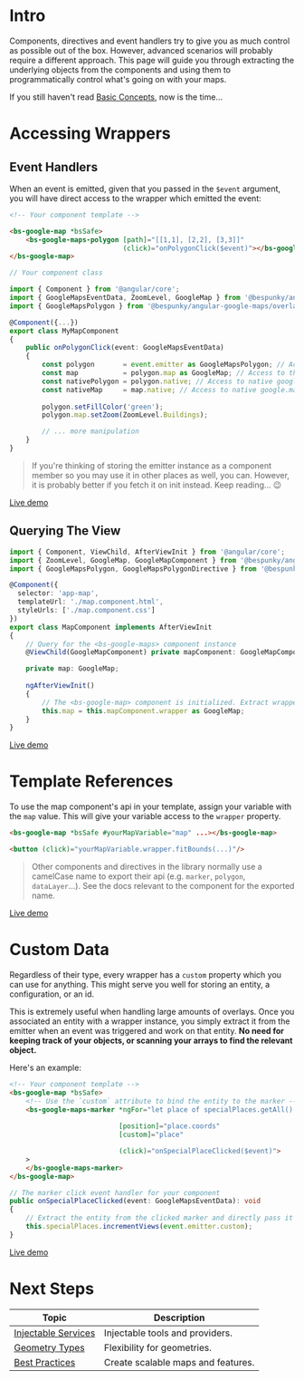 # Intro
Components, directives and event handlers try to give you as much control as possible out of the box. However, advanced scenarios will probably require a different approach. This page will guide you through extracting the underlying objects from the components and using them to programmatically control what's going on with your maps.

If you still haven't read [Basic Concepts](/docs/additional-documentation/basic-concepts.html), now is the time...

# Accessing Wrappers

## Event Handlers
When an event is emitted, given that you passed in the `$event` argument, you will have direct access to the wrapper  which emitted the event:

```html
<!-- Your component template -->

<bs-google-map *bsSafe>
    <bs-google-maps-polygon [path]="[[1,1], [2,2], [3,3]]"
                            (click)="onPolygonClick($event)"></bs-google-maps-polygon>
</bs-google-map>
```

```typescript
// Your component class

import { Component } from '@angular/core';
import { GoogleMapsEventData, ZoomLevel, GoogleMap } from '@bespunky/angular-google-maps/core';
import { GoogleMapsPolygon } from '@bespunky/angular-google-maps/overlays';

@Component({...})
export class MyMapComponent
{
    public onPolygonClick(event: GoogleMapsEventData)
    {
        const polygon       = event.emitter as GoogleMapsPolygon; // Access emitting polygon
        const map           = polygon.map as GoogleMap; // Access to the containing map instance
        const nativePolygon = polygon.native; // Access to native google.maps.Polygon object
        const nativeMap     = map.native; // Access to native google.maps.Map object
       
        polygon.setFillColor('green');
        polygon.map.setZoom(ZoomLevel.Buildings);

        // ... more manipulation
    }
}
```

> If you're thinking of storing the emitter instance as a component member so you may use it in other places as well, you can. However, it is probably better if you fetch it on init instead. Keep reading... 😉

[Live demo](https://bs-angular-g-maps.web.app/Programmatic%20Control/Wrappers%20From%20Events)

## Querying The View
```typescript
import { Component, ViewChild, AfterViewInit } from '@angular/core';
import { ZoomLevel, GoogleMap, GoogleMapComponent } from '@bespunky/angular-google-maps/core';
import { GoogleMapsPolygon, GoogleMapsPolygonDirective } from '@bespunky/angular-google-maps/overlays';

@Component({
  selector: 'app-map',
  templateUrl: './map.component.html',
  styleUrls: ['./map.component.css']
})
export class MapComponent implements AfterViewInit
{
    // Query for the <bs-google-maps> component instance
    @ViewChild(GoogleMapComponent) private mapComponent: GoogleMapComponent;

    private map: GoogleMap;
    
    ngAfterViewInit()
    {
        // The <bs-google-map> component is initialized. Extract wrapper.
        this.map = this.mapComponent.wrapper as GoogleMap;
    }
}
```

[Live demo](https://bs-angular-g-maps.web.app/Programmatic%20Control/Wrappers%20From%20%60ViewChild%60)

# Template References
To use the map component's api in your template, assign your variable with the `map` value. This will give your variable access to the `wrapper` property.

```html
<bs-google-map *bsSafe #yourMapVariable="map" ...></bs-google-map>

<button (click)="yourMapVariable.wrapper.fitBounds(...)"/>
```

> Other components and directives in the library normally use a camelCase name to export their api (e.g. `marker`, `polygon`, `dataLayer`...). See the docs relevant to the component for the exported name.

[Live demo](https://bs-angular-g-maps.web.app/Programmatic%20Control/Wrappers%20Directly%20In%20Template)

# Custom Data
Regardless of their type, every wrapper has a `custom` property which you can use for anything. This might serve you well for storing an entity, a configuration, or an id.

This is extremely useful when handling large amounts of overlays. Once you associated an entity with a wrapper instance, you simply extract it from the emitter when an event was triggered and work on that entity. **No need for keeping track of your objects, or scanning your arrays to find the relevant object.**

Here's an example:

```html
<!-- Your component template -->
<bs-google-map *bsSafe>
    <!-- Use the `custom` attribute to bind the entity to the marker -->
    <bs-google-maps-marker *ngFor="let place of specialPlaces.getAll() | async"
                           
                           [position]="place.coords"
                           [custom]="place"

                           (click)="onSpecialPlaceClicked($event)">
    >
    </bs-google-maps-marker>
</bs-google-map>
```

```typescript
// The marker click event handler for your component
public onSpecialPlaceClicked(event: GoogleMapsEventData): void
{
    // Extract the entity from the clicked marker and directly pass it to the data service
    this.specialPlaces.incrementViews(event.emitter.custom);
}
```

[Live demo](https://bs-angular-g-maps.web.app/Programmatic%20Control/Custom%20Data)

# Next Steps
| Topic                                       | Description                        |
|---------------------------------------------|------------------------------------|
| [Injectable Services](/docs/additional-documentation/injectable-services.html) | Injectable tools and providers.    |
| [Geometry Types](/docs/additional-documentation/geometry-types.html)           | Flexibility for geometries.        |
| [Best Practices](/docs/additional-documentation/best-practices.html)           | Create scalable maps and features. |